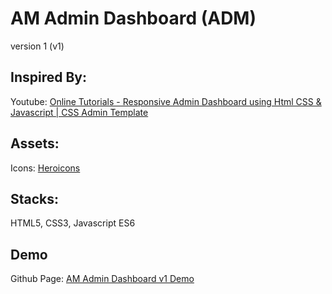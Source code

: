 # AM Admin Dashboard (ADM)

version 1 (v1)

## Inspired By:

Youtube: [Online Tutorials - Responsive Admin Dashboard using Html CSS & Javascript | CSS Admin Template](https://www.youtube.com/watch?v=gdA1G5h-D80&list=WL&index=2)

## Assets:

Icons: [Heroicons](https://heroicons.com)

## Stacks:

HTML5, CSS3, Javascript ES6

## Demo

Github Page: [AM Admin Dashboard v1 Demo](https://alhasandev.github.io/adm-dashboard-v1/)
